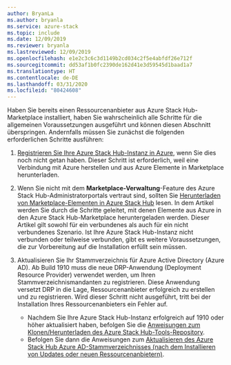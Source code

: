 ```yaml
---
author: BryanLa
ms.author: bryanla
ms.service: azure-stack
ms.topic: include
ms.date: 12/09/2019
ms.reviewer: bryanla
ms.lastreviewed: 12/09/2019
ms.openlocfilehash: e1e2c3c6c3d1149b2cd034c2f5e4abfdf26e712f
ms.sourcegitcommit: dd53af1b0fc2390de162d41e3d59545d1baad1a7
ms.translationtype: HT
ms.contentlocale: de-DE
ms.lasthandoff: 03/31/2020
ms.locfileid: "80424608"
---
```

Haben Sie bereits einen Ressourcenanbieter aus Azure Stack Hub-Marketplace installiert, haben Sie wahrscheinlich alle Schritte für die allgemeinen Voraussetzungen ausgeführt und können diesen Abschnitt überspringen. Andernfalls müssen Sie zunächst die folgenden erforderlichen Schritte ausführen: 

1. [Registrieren Sie Ihre Azure Stack Hub-Instanz in Azure](../operator/azure-stack-registration.md), wenn Sie dies noch nicht getan haben. Dieser Schritt ist erforderlich, weil eine Verbindung mit Azure herstellen und aus Azure Elemente in Marketplace herunterladen.

2. Wenn Sie nicht mit dem **Marketplace-Verwaltung**-Feature des Azure Stack Hub-Administratorportals vertraut sind, sollten Sie [Herunterladen von Marketplace-Elementen in Azure Stack Hub](../operator/azure-stack-download-azure-marketplace-item.md) lesen. In dem Artikel werden Sie durch die Schritte geleitet, mit denen Elemente aus Azure in den Azure Stack Hub-Marketplace heruntergeladen werden. Dieser Artikel gilt sowohl für ein verbundenes als auch für ein nicht verbundenes Szenario. Ist Ihre Azure Stack Hub-Instanz nicht verbunden oder teilweise verbunden, gibt es weitere Voraussetzungen, die zur Vorbereitung auf die Installation erfüllt sein müssen.

3. Aktualisieren Sie Ihr Stammverzeichnis für Azure Active Directory (Azure AD). Ab Build 1910 muss die neue DRP-Anwendung (Deployment Resource Provider) verwendet werden, um Ihren Stammverzeichnismandanten zu registrieren. Diese Anwendung versetzt DRP in die Lage, Ressourcenanbieter erfolgreich zu erstellen und zu registrieren. Wird dieser Schritt nicht ausgeführt, tritt bei der Installation Ihres Ressourcenanbieters ein Fehler auf. 

   - Nachdem Sie Ihre Azure Stack Hub-Instanz erfolgreich auf 1910 oder höher aktualisiert haben, befolgen Sie die [Anweisungen zum Klonen/Herunterladen des Azure Stack Hub-Tools-Repository](../operator/azure-stack-powershell-download.md). 
   - Befolgen Sie dann die Anweisungen zum [Aktualisieren des Azure Stack Hub Azure AD-Stammverzeichnisses (nach dem Installieren von Updates oder neuen Ressourcenanbietern)](https://github.com/Azure/AzureStack-Tools/tree/master/Identity#updating-the-azure-stack-aad-home-directory-after-installing-updates-or-new-resource-providers). 